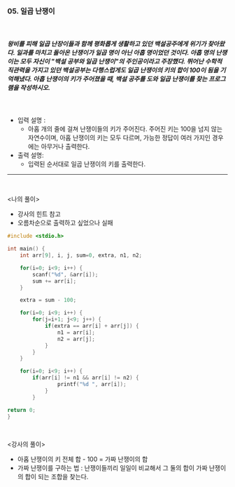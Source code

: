 ### 05. 일곱 난쟁이

<br>

##### 왕비를 피해 일곱 난장이들과 함께 평화롭게 생활하고 있던 백설공주에게 위기가 찾아왔다. 일과를 마치고 돌아온 난쟁이가 일곱 명이 아닌 아홉 명이었던 것이다. 아홉 명의 난쟁이는 모두 자신이 "백설 공부와 일곱 난쟁이"의 주인공이라고 주장했다. 뛰어난 수학적 직관력을 가지고 있던 백설공부는 다행스럽게도 일곱 난쟁이의 키의 합이 100이 됨을 기억해냈다. 아홉 난쟁이의 키가 주어졌을 때, 백설 공주를 도와 일곱 난쟁이를 찾는 프로그램을 작성하시오.

<br>

- 입력 설명 :
  - 아홉 개의 줄에 걸쳐 난쟁이들의 키가 주어진다. 주어진 키는 100을 넘지 않는 자연수이며, 아홉 난쟁이의 키는 모두 다르며, 가능한 정답이 여러 가지인 경우에는 아무거나 출력한다.
    <br>
- 출력 설명:
  - 입력된 순서대로 일곱 난쟁이의 키를 출력한다.

---

<br>

<나의 풀이>

- 강사의 힌트 참고
- 오름차순으로 출력하고 싶었으나 실패

```c
#include <stdio.h>

int main() {
	int arr[9], i, j, sum=0, extra, n1, n2;

	for(i=0; i<9; i++) {
		scanf("%d", &arr[i]);
		sum += arr[i];
	}

	extra = sum - 100;

	for(i=0; i<9; i++) {
		for(j=i+1; j<9; j++) {
			if(extra == arr[i] + arr[j]) {
				n1 = arr[i];
				n2 = arr[j];
			}
		}
	}

	for(i=0; i<9; i++) {
		if(arr[i] != n1 && arr[i] != n2) {
				printf("%d ", arr[i]);
			}
		}

return 0;
}
```

<br>

<강사의 풀이>

- 아홉 난쟁이의 키 전체 합 - 100 = 가짜 난쟁이의 합
- 가짜 난쟁이를 구하는 법 : 난쟁이들끼리 일일이 비교해서 그 둘의 합이 가짜 난쟁이의 합이 되는 조합을 찾는다.
